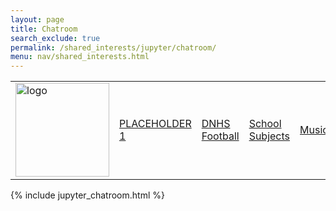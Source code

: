 ```yaml
---
layout: page
title: Chatroom
search_exclude: true
permalink: /shared_interests/jupyter/chatroom/
menu: nav/shared_interests.html
---
```


<!-- FOR THE NAV MENU AS IT IS NOT WORKING ON YOUR PAGE -->
<table>
    <tr>
        <td id="sharedinterests">
            <a href="{{site.baseurl}}/shared_interests/home">
                <img src="{{site.baseurl}}/images/school_logo.png" alt="logo" width="150" height="150">
            </a>
        </td>
        <td id="PLACEHOLDER1"><a href="{{site.baseurl}}/shared_interests/">PLACEHOLDER 1 </a></td>
        <td id="DNHS Football"><a href="{{site.baseurl}}/shared_interests/football">DNHS Football</a></td>
        <td id="School Subjects"><a href="{{site.baseurl}}/shared_interests/jupyter/chatroom">School Subjects</a></td>
        <td id="Music"><a href="{{site.baseurl}}/music/">Music</a></td>
        <td id="Satire"><a href="{{site.baseurl}}/shared_interests/satire">Satire</a></td>
        <td id="PLACEHOLDER6"><a href="{{site.baseurl}}/shared_interests/agk.html">AGK</a></td>
    </tr>
</table>
<!-- END OF NAV MENU -->

{% include jupyter_chatroom.html %}